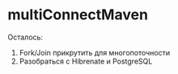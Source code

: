 # multiConnectMaven
Осталось:
1) Fork/Join прикрутить для многопоточности
2) Разобраться с Hibrenate и PostgreSQL
